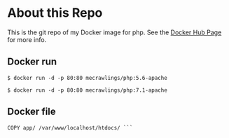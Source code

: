 # About this Repo

This is the git repo of my Docker image for php. See the [Docker Hub Page](https://hub.docker.com/r/mecrawlings/php/) for more info.  

## Docker run

```$ docker run -d -p 80:80 mecrawlings/php:5.6-apache```

```$ docker run -d -p 80:80 mecrawlings/php:7.1-apache```

## Docker file

``` FROM mecrawlings/php:7.1-apache  
COPY app/ /var/www/localhost/htdocs/ ```
